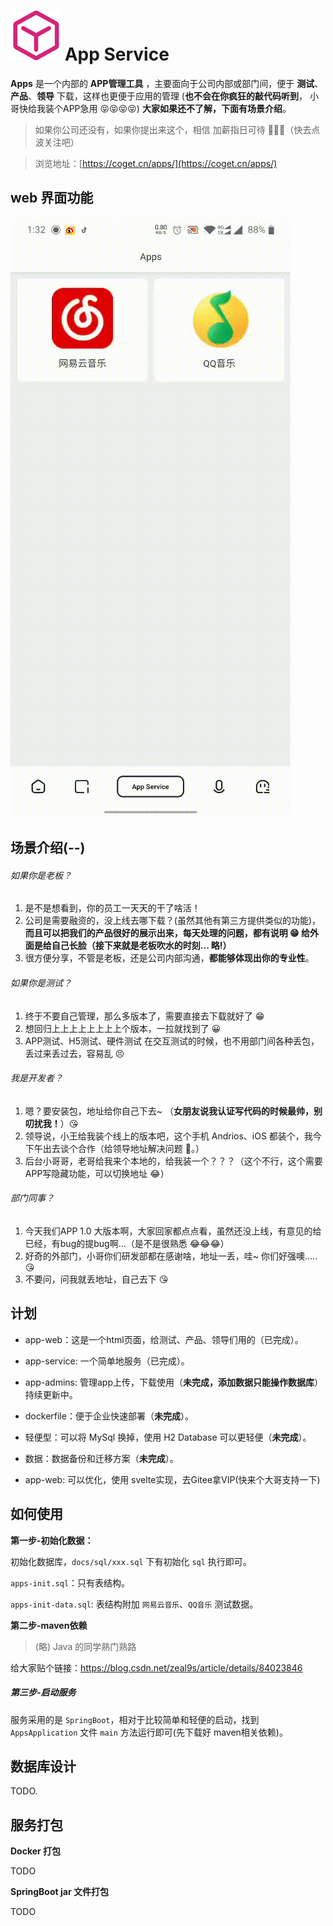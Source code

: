 # <img src="docs/img/app-128.svg" width="80" height="80"> App Service

**Apps** 是一个内部的 **APP管理工具** ，主要面向于公司内部或部门间，便于 **测试**、**产品**、**领导** 下载，这样也更便于应用的管理 (**也不会在你疯狂的敲代码听到**， 小哥快给我装个APP急用 😝😝😝😝) **大家如果还不了解，下面有场景介绍**。



>  如果你公司还没有，如果你提出来这个，相信 加薪指日可待 🌹🌹🌹（快去点波关注吧）

> 浏览地址：[https://coget.cn/apps/](https://coget.cn/apps/)



## web 界面功能

![类图](docs/img/web-demonstration.gif)


## 场景介绍(--)



###### 如果你是老板？

1. 是不是想看到，你的员工一天天的干了啥活！
2. 公司是需要融资的，没上线去哪下载？(虽然其他有第三方提供类似的功能)，**而且可以把我们的产品很好的展示出来，每天处理的问题，都有说明 😁 给外面是给自己长脸（接下来就是老板吹水的时刻... 略!）**
3. 很方便分享，不管是老板，还是公司内部沟通，**都能够体现出你的专业性**。



###### 如果你是测试？

1. 终于不要自己管理，那么多版本了，需要直接去下载就好了 😁
2. 想回归上上上上上上上上个版本，一拉就找到了 😀
3. APP测试、H5测试、硬件测试 在交互测试的时候，也不用部门间各种丢包，丢过来丢过去，容易乱 😣



###### 我是开发者？

1. 嗯？要安装包，地址给你自己下去~ （**女朋友说我认证写代码的时候最帅，别叨扰我！**）😘
2. 领导说，小王给我装个线上的版本吧，这个手机 Andrios、iOS 都装个，我今下午出去谈个合作（给领导地址解决问题 🎈。）
3. 后台小哥哥，老哥给我来个本地的，给我装一个？？？（这个不行，这个需要APP写隐藏功能，可以切换地址 😂）



###### 部门同事？

1. 今天我们APP 1.0 大版本啊，大家回家都点点看，虽然还没上线，有意见的给已经，有bug的提bug啊...（是不是很熟悉 😂😂😂）
2. 好奇的外部门，小哥你们研发部都在感谢啥，地址一丢，哇~ 你们好强噢..... 😘
3. 不要问，问我就丢地址，自己去下 😘



## 计划

- app-web：这是一个html页面，给测试、产品、领导们用的（已完成）。
- app-service: 一个简单地服务（已完成）。
- app-admins: 管理app上传，下载使用（**未完成，添加数据只能操作数据库**）持续更新中。

- dockerfile：便于企业快速部署（**未完成**）。
- 轻便型：可以将 MySql 换掉，使用 H2 Database 可以更轻便（**未完成**）。
- 数据：数据备份和迁移方案（**未完成**）。
- app-web: 可以优化，使用 svelte实现，去Gitee拿VIP(快来个大哥支持一下)



## 如何使用

**第一步-初始化数据：**

初始化数据库，`docs/sql/xxx.sql` 下有初始化 `sql` 执行即可。

`apps-init.sql`：只有表结构。

`apps-init-data.sql`: 表结构附加 `网易云音乐`、`QQ音乐` 测试数据。


**第二步-maven依赖**


> (略) Java 的同学熟门熟路

给大家贴个链接：https://blog.csdn.net/zeal9s/article/details/84023846

##### 第三步-启动服务

服务采用的是 `SpringBoot`，相对于比较简单和轻便的启动，找到 `AppsApplication` 文件 `main` 方法运行即可(先下载好 maven相关依赖)。


## 数据库设计

TODO.


## 服务打包



**Docker 打包**

TODO



**SpringBoot jar 文件打包**

TODO
